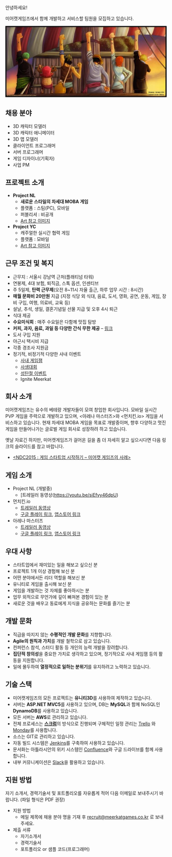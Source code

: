 안녕하세요!

미어캣게임즈에서 함께 개발하고 서비스할 팀원을 모집하고 있습니다.

![alt apply](./files/apply_title.jpg)

## 채용 분야

 - 3D 캐릭터 모델러
 - 3D 캐릭터 애니메이터
 - 3D 맵 모델러  
 - 클라이언트 프로그래머
 - 서버 프로그래머
 - 게임 디자이너(기획자)
 - 사업 PM


## 프로젝트 소개

 - **Project NL**
   - **새로운 스타일의 차세대 MOBA 게임**
   - 플랫폼 : 스팀(PC), 모바일
   - 퍼블리셔 : 비공개
   - [Art 참고 이미지](./files/nl_01.png)
 - **Project YC**
   - 캐주얼한 실시간 협력 게임
   - 플랫폼 : 모바일
   - [Art 참고 이미지](./files/yc_01.png)


## 근무 조건 및 복지

 - 근무지 : 서울시 강남역 근처(플래티넘 타워)
 - 연봉제, 4대 보험, 퇴직금, 스톡 옵션, 인센티브
 - 주 5일제, **탄력 근무제**(오전 8~11시 자율 출근, 하루 업무 시간 : 8시간)
 - **매월 문화비 20만원** 지급 (지정 식당 외 식대, 음료, 도서, 영화, 공연, 운동, 게임, 장비 구입, 여행, 의료비, 교육 등)
 - 설날, 추석, 생일, 결혼기념일 선물 지급 및 오후 4시 퇴근
 - 식대 제공
 - **수요미식회** : 매주 수요일은 다함께 맛집 탐방
 - **커피, 과자, 음료, 과일 등 다양한 간식 무한 제공** – [링크](https://www.facebook.com/meerkatgames/posts/1832764870335521)
 - 도서 구입 지원
 - 야근시 택시비 지급
 - 각종 경조사 지원금 
 - 정기적, 비정기적 다양한 사내 이벤트
   - [사내 게임잼](https://www.facebook.com/meerkatgames/posts/1784741135137895)
   - [사생대회](https://www.facebook.com/meerkatgames/posts/1710754485869894)
   - [성탄절 이벤트](https://www.facebook.com/meerkatgames/posts/1818936188385056)   
   - Ignite Meerkat


## 회사 소개

미어캣게임즈는 유수의 베테랑 개발자들이 모여 창업한 회사입니다. 모바일 실시간 PVP 게임을 주력으로 개발하고 있으며, <아레나 마스터즈>와 <먼치킨.io> 게임을 서비스하고 있습니다. 현재 차세대 MOBA 게임을 목표로 개발중이며, 향후 다양하고 멋진 게임을 만들어나가는 글로벌 게임 회사로 성장하려 하고 있습니다.

옛날 자료긴 하지만, 미어캣게임즈가 걸어온 길을 좀 더 자세히 알고 싶으시다면 다음 링크의 슬라이드를 참고 바랍니다.

 - [<NDC2015 : 게임 스타트업 시작하기 – 미어캣 게임즈의 사례>](https://www.slideshare.net/birdkr/ndc-2015-48425021)
 
## 게임 소개
 - Project NL (개발중)
   - [트레일러 동영상(https://youtu.be/siEfvy46dpU)
 - 먼치킨.io
   - [트레일러 동영상](https://www.youtube.com/watch?v=yhwDDWxUYzQ) 
   - [구글 플레이 링크](https://play.google.com/store/apps/details?id=com.meerkatgames.munchkinio), [앱스토어 링크](https://itunes.apple.com/kr/app/%EB%A8%BC%EC%B9%98%ED%82%A8-io/id1320425776?mt=8)
 - 아레나 마스터즈
   - [트레일러 동영상](https://www.youtube.com/watch?v=UQQpsVrGbbY)
   - [구글 플레이 링크](https://play.google.com/store/apps/details?id=com.meerkatgames.amlegend), [앱스토어 링크](https://itunes.apple.com/kr/app/%EC%95%84%EB%A0%88%EB%82%98-%EB%A7%88%EC%8A%A4%ED%84%B0%EC%A6%88-%EC%A0%84%EC%84%A4%EC%9D%98-%EC%8B%9C%EC%9E%91/id1347879870?mt=8)
 
 
## 우대 사항

 - 스타트업에서 재미있는 일을 해보고 싶으신 분
 - 프로젝트 1개 이상 경험해 보신 분
 - 어떤 분야에서든 리더 역할을 해보신 분
 - 유니티로 게임을 출시해 보신 분
 - 게임을 개발하는 것 자체를 좋아하시는 분
 - 업무 외적으로 무언가에 깊이 빠져본 경험이 있는 분
 - 새로운 것을 배우고 동료에게 지식을 공유하는 문화를 즐기는 분


## 개발 문화

 - 직급을 따지지 않는 **수평적인 개발 문화**를 지향합니다.
 - **Agile의 원칙과 가치**를 개발 철학으로 삼고 있습니다.
 - 컨퍼런스 참석, 스터디 활동 등 개인의 능력 개발을 장려합니다.
 - **집단적 창의성**을 중요한 가치로 생각하고 있으며, 정기적으로 사내 게임잼 등의 활동을 지원합니다.
 - 일에 몰두하여 **열정적으로 일하는 분위기**를 유지하려고 노력하고 있습니다.
 
## 기술 스택

 - 미어캣게임즈의 모든 프로젝트는 **유니티3D**를 사용하여 제작하고 있습니다.
 - 서버는 **ASP.NET MVC5**를 사용하고 있으며, DB는 **MySQL**과 함께 NoSQL인 **DynamoDB**를 사용하고 있습니다.
 - 모든 서버는 **AWS**로 관리하고 있습니다.
 - 전체 프로세스는 [**스크럼**](https://ko.wikipedia.org/wiki/%EC%8A%A4%ED%81%AC%EB%9F%BC_(%EC%95%A0%EC%9E%90%EC%9D%BC_%EA%B0%9C%EB%B0%9C_%ED%94%84%EB%A1%9C%EC%84%B8%EC%8A%A4))의 방식으로 진행되며 구체적인 일정 관리는 [Trello](https://trello.com) 와 [Monday](https://monday.com)를 사용합니다.
 - 소스는 GIT로 관리하고 있습니다.
 - 자동 빌드 시스템은 [Jenkins](https://jenkins.io)를 구축하여 사용하고 있습니다.
 - 문서화는 아틀라시안의 위키 시스템인 [Confluence](https://www.atlassian.com/software/confluence)와 구글 드라이브를 함께 사용합니다.
 - 내부 커뮤니케이션은 [Slack](https://slack.com)을 활용하고 있습니다.
 
## 지원 방법

자기 소개서, 경력기술서 및 포트폴리오를 자유롭게 적어 다음 이메일로 보내주시기 바랍니다. (파일 형식은 PDF 권장)

 - 지원 방법
   - 메일 제목에 채용 분야 명을 기재 후 recruit@meerkatgames.co.kr 로 보내주세요.
 - 제출 서류
   - 자기소개서
   - 경력기술서
   - 포트폴리오 or 샘플 코드(프로그래머)
  
